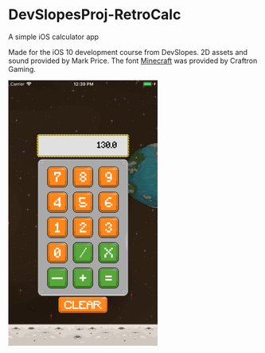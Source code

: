 # DevSlopesProj-RetroCalc
A simple iOS calculator app

Made for the iOS 10 development course from DevSlopes. 2D assets and sound provided by Mark Price. The font [Minecraft](https://www.dafont.com/minecraft.font) was provided by Craftron Gaming.

<img src="screenshot.png" alt="Screenshot" width="300"/>